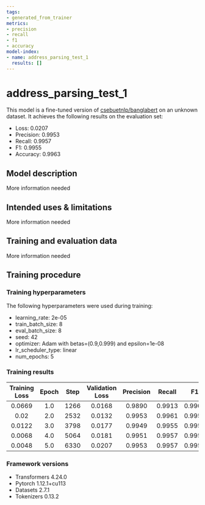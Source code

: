 ```yaml
---
tags:
- generated_from_trainer
metrics:
- precision
- recall
- f1
- accuracy
model-index:
- name: address_parsing_test_1
  results: []
---
```


<!-- This model card has been generated automatically according to the information the Trainer had access to. You
should probably proofread and complete it, then remove this comment. -->

# address_parsing_test_1

This model is a fine-tuned version of [csebuetnlp/banglabert](https://huggingface.co/csebuetnlp/banglabert) on an unknown dataset.
It achieves the following results on the evaluation set:
- Loss: 0.0207
- Precision: 0.9953
- Recall: 0.9957
- F1: 0.9955
- Accuracy: 0.9963

## Model description

More information needed

## Intended uses & limitations

More information needed

## Training and evaluation data

More information needed

## Training procedure

### Training hyperparameters

The following hyperparameters were used during training:
- learning_rate: 2e-05
- train_batch_size: 8
- eval_batch_size: 8
- seed: 42
- optimizer: Adam with betas=(0.9,0.999) and epsilon=1e-08
- lr_scheduler_type: linear
- num_epochs: 5

### Training results

| Training Loss | Epoch | Step | Validation Loss | Precision | Recall | F1     | Accuracy |
|:-------------:|:-----:|:----:|:---------------:|:---------:|:------:|:------:|:--------:|
| 0.0669        | 1.0   | 1266 | 0.0168          | 0.9890    | 0.9913 | 0.9902 | 0.9937   |
| 0.02          | 2.0   | 2532 | 0.0132          | 0.9953    | 0.9961 | 0.9957 | 0.9967   |
| 0.0122        | 3.0   | 3798 | 0.0177          | 0.9949    | 0.9955 | 0.9952 | 0.9962   |
| 0.0068        | 4.0   | 5064 | 0.0181          | 0.9951    | 0.9957 | 0.9954 | 0.9963   |
| 0.0048        | 5.0   | 6330 | 0.0207          | 0.9953    | 0.9957 | 0.9955 | 0.9963   |


### Framework versions

- Transformers 4.24.0
- Pytorch 1.12.1+cu113
- Datasets 2.7.1
- Tokenizers 0.13.2
